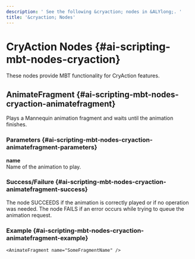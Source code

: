 ```yaml
---
description: ' See the following &cryaction; nodes in &ALYlong;. '
title: '&cryaction; Nodes'
---
```

# CryAction Nodes {#ai-scripting-mbt-nodes-cryaction}

These nodes provide MBT functionality for CryAction features\.

## AnimateFragment {#ai-scripting-mbt-nodes-cryaction-animatefragment}

Plays a Mannequin animation fragment and waits until the animation finishes\. 

### Parameters {#ai-scripting-mbt-nodes-cryaction-animatefragment-parameters}

**name**  
Name of the animation to play\.

### Success/Failure {#ai-scripting-mbt-nodes-cryaction-animatefragment-success}

The node SUCCEEDS if the animation is correctly played or if no operation was needed\. The node FAILS if an error occurs while trying to queue the animation request\.

### Example {#ai-scripting-mbt-nodes-cryaction-animatefragment-example}

```
<AnimateFragment name="SomeFragmentName" />
```